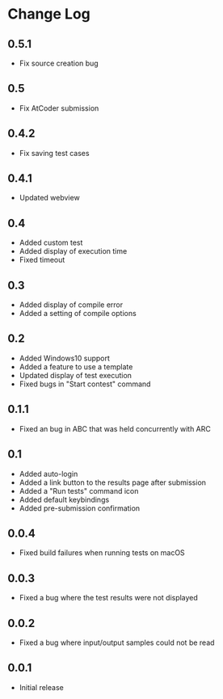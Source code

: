 # Change Log

## 0.5.1
- Fix source creation bug

## 0.5
- Fix AtCoder submission

## 0.4.2

- Fix saving test cases

## 0.4.1

- Updated webview

## 0.4

- Added custom test
- Added display of execution time
- Fixed timeout

## 0.3

- Added display of compile error
- Added a setting of compile options

## 0.2

- Added Windows10 support
- Added a feature to use a template
- Updated display of test execution
- Fixed bugs in "Start contest" command

## 0.1.1

- Fixed an bug in ABC that was held concurrently with ARC

## 0.1

- Added auto-login
- Added a link button to the results page after submission
- Added a "Run tests" command icon
- Added default keybindings
- Added pre-submission confirmation

## 0.0.4

- Fixed build failures when running tests on macOS

## 0.0.3

- Fixed a bug where the test results were not displayed

## 0.0.2

- Fixed a bug where input/output samples could not be read

## 0.0.1

- Initial release
